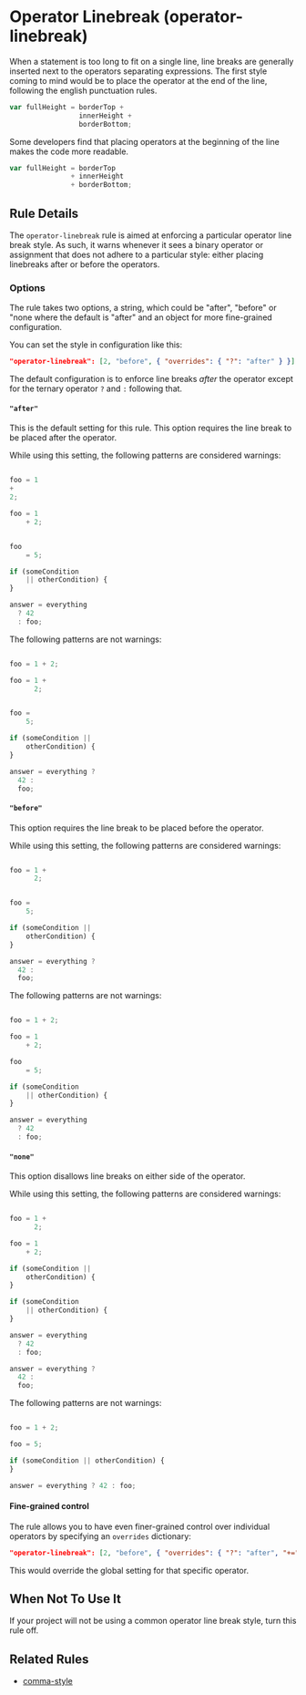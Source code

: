 # Operator Linebreak (operator-linebreak)

When a statement is too long to fit on a single line, line breaks are generally inserted next to the operators separating expressions. The first style coming to mind would be to place the operator at the end of the line, following the english punctuation rules.

```js
var fullHeight = borderTop +
                 innerHeight +
                 borderBottom;
```

Some developers find that placing operators at the beginning of the line makes the code more readable.

```js
var fullHeight = borderTop
               + innerHeight
               + borderBottom;
```

## Rule Details

The `operator-linebreak` rule is aimed at enforcing a particular operator line break style. As such, it warns whenever it sees a binary operator or assignment that does not adhere to a particular style: either placing linebreaks after or before the operators.

### Options

The rule takes two options, a string, which could be "after", "before" or "none where the default is "after" and an object for more fine-grained configuration.

You can set the style in configuration like this:

```json
"operator-linebreak": [2, "before", { "overrides": { "?": "after" } }]
```

The default configuration is to enforce line breaks _after_ the operator except for the ternary operator `?` and `:` following that.

#### `"after"`

This is the default setting for this rule. This option requires the line break to be placed after the operator.

While using this setting, the following patterns are considered warnings:

```js

foo = 1
+
2;

foo = 1
    + 2;


foo
    = 5;

if (someCondition
    || otherCondition) {
}

answer = everything
  ? 42
  : foo;

```

The following patterns are not warnings:

```js

foo = 1 + 2;

foo = 1 +
      2;


foo =
    5;

if (someCondition ||
    otherCondition) {
}

answer = everything ?
  42 :
  foo;

```

#### `"before"`

This option requires the line break to be placed before the operator.

While using this setting, the following patterns are considered warnings:

```js

foo = 1 +
      2;


foo =
    5;

if (someCondition ||
    otherCondition) {
}

answer = everything ?
  42 :
  foo;

```

The following patterns are not warnings:

```js

foo = 1 + 2;

foo = 1
    + 2;

foo
    = 5;

if (someCondition
    || otherCondition) {
}

answer = everything
  ? 42
  : foo;

```

#### `"none"`

This option disallows line breaks on either side of the operator.

While using this setting, the following patterns are considered warnings:

```js

foo = 1 +
      2;

foo = 1
    + 2;

if (someCondition ||
    otherCondition) {
}

if (someCondition
    || otherCondition) {
}

answer = everything
  ? 42
  : foo;

answer = everything ?
  42 :
  foo;

```

The following patterns are not warnings:

```js

foo = 1 + 2;

foo = 5;

if (someCondition || otherCondition) {
}

answer = everything ? 42 : foo;

```

#### Fine-grained control

The rule allows you to have even finer-grained control over individual operators by specifying an `overrides` dictionary:

```json
"operator-linebreak": [2, "before", { "overrides": { "?": "after", "+=": "none" } }]
```

This would override the global setting for that specific operator.

## When Not To Use It

If your project will not be using a common operator line break style, turn this rule off.

## Related Rules

* [comma-style](comma-style.md)
